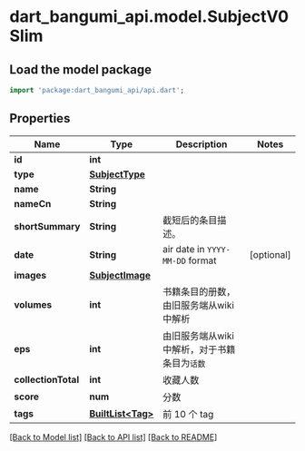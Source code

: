 # dart_bangumi_api.model.SubjectV0Slim

## Load the model package
```dart
import 'package:dart_bangumi_api/api.dart';
```

## Properties
Name | Type | Description | Notes
------------ | ------------- | ------------- | -------------
**id** | **int** |  | 
**type** | [**SubjectType**](SubjectType.md) |  | 
**name** | **String** |  | 
**nameCn** | **String** |  | 
**shortSummary** | **String** | 截短后的条目描述。 | 
**date** | **String** | air date in `YYYY-MM-DD` format | [optional] 
**images** | [**SubjectImage**](SubjectImage.md) |  | 
**volumes** | **int** | 书籍条目的册数，由旧服务端从wiki中解析 | 
**eps** | **int** | 由旧服务端从wiki中解析，对于书籍条目为`话数` | 
**collectionTotal** | **int** | 收藏人数 | 
**score** | **num** | 分数 | 
**tags** | [**BuiltList&lt;Tag&gt;**](Tag.md) | 前 10 个 tag | 

[[Back to Model list]](../README.md#documentation-for-models) [[Back to API list]](../README.md#documentation-for-api-endpoints) [[Back to README]](../README.md)


